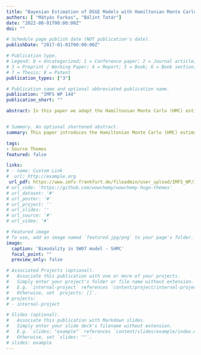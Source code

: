 ```yaml
---
title: "Bayesian Estimation of DSGE Models with Hamiltonian Monte Carlo"
authors: [ "Mátyás Farkas", "Bálint Tatár"]
date: "2022-08-01T00:00:00Z"
doi: ""   

# Schedule page publish date (NOT publication's date).
publishDate: "2017-01-01T00:00:00Z"

# Publication type.
# Legend: 0 = Uncategorized; 1 = Conference paper; 2 = Journal article;
# 3 = Preprint / Working Paper; 4 = Report; 5 = Book; 6 = Book section;
# 7 = Thesis; 8 = Patent
publication_types: ["3"]

# Publication name and optional abbreviated publication name.
publication: "IMFS WP 144"
publication_short: ""

abstract: In this paper we adapt the Hamiltonian Monte Carlo (HMC) estimator to DSGE models, a method presently applied in various fields due to its superior sampling and diagnostic properties. We implement it into a state-of-the-art, freely available high-performance software package, Stan. We estimate a small scale textbook New-Keynesian model and the Smets-Wouters model using US data. Our results and sampling diagnostics confirm the parameter estimates available in existing literature. In addition, we find bimodality in the Smets Wouters model even if we estimate the model using the original tight priors. Finally, we combine the HMC framework with the Sequential Monte Carlo (SMC) algorithm to create a powerful tool which permits the estimation of DSGE models with ill-behaved posterior densities.


# Summary. An optional shortened abstract.
summary: This paper introduces the Hamiltonian Monte Carlo (HMC) estimator to DSGE models. 

tags:
- Source Themes
featured: false

links:
# - name: Custom Link
#  url: http://example.org
 url_pdf: https://www.imfs-frankfurt.de/fileadmin/user_upload/IMFS_WP/IMFS_WP_144.pdf
# url_code: 'https://github.com/wowchemy/wowchemy-hugo-themes'
# url_dataset: '#'
# url_poster: '#'
# url_project: ''
# url_slides: ''
# url_source: '#'
# url_video: '#'

# Featured image
# To use, add an image named `featured.jpg/png` to your page's folder. 
image:
  caption: 'Bimodality in SW07 model - SHMC'
  focal_point: ""
  preview_only: false

# Associated Projects (optional).
#   Associate this publication with one or more of your projects.
#   Simply enter your project's folder or file name without extension.
#   E.g. `internal-project` references `content/project/internal-project/index.md`.
#   Otherwise, set `projects: []`.
# projects:
# - internal-project

# Slides (optional).
#   Associate this publication with Markdown slides.
#   Simply enter your slide deck's filename without extension.
#   E.g. `slides: "example"` references `content/slides/example/index.md`.
#   Otherwise, set `slides: ""`.
# slides: example
---
```


